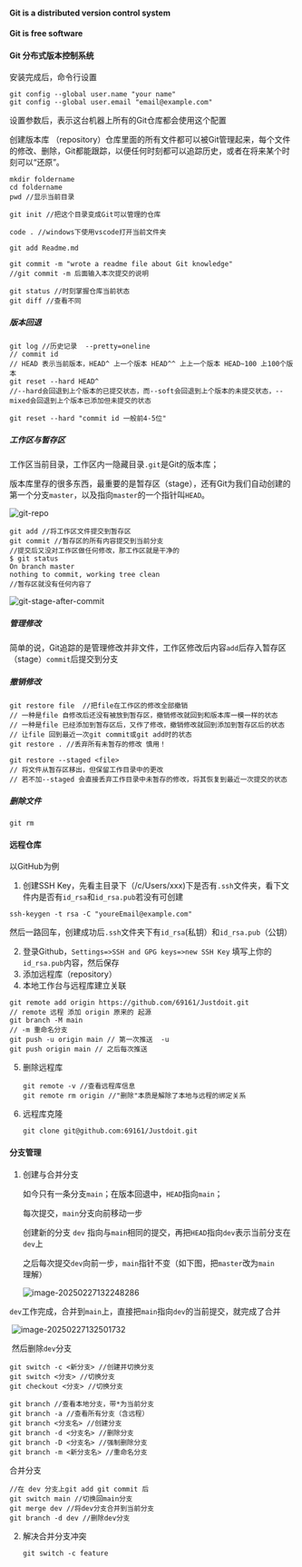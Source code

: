 #### Git is a distributed version control system

#### Git is free software

#### Git 分布式版本控制系统

安装完成后，命令行设置

```
git config --global user.name "your name"
git config --global user.email "email@example.com"
```

设置参数后，表示这台机器上所有的Git仓库都会使用这个配置

创建版本库 （repository）仓库里面的所有文件都可以被Git管理起来，每个文件的修改、删除，Git都能跟踪，以便任何时刻都可以追踪历史，或者在将来某个时刻可以“还原”。

```
mkdir foldername
cd foldername
pwd //显示当前目录

git init //把这个目录变成Git可以管理的仓库

code . //windows下使用vscode打开当前文件夹

git add Readme.md

git commit -m "wrote a readme file about Git knowledge"  
//git commit -m 后面输入本次提交的说明

git status //时刻掌握仓库当前状态
git diff //查看不同
```

##### 版本回退

```
git log //历史记录  --pretty=oneline 
// commit id 
// HEAD 表示当前版本，HEAD^ 上一个版本 HEAD^^ 上上一个版本 HEAD~100 上100个版本
git reset --hard HEAD^ 
//--hard会回退到上个版本的已提交状态，而--soft会回退到上个版本的未提交状态，--mixed会回退到上个版本已添加但未提交的状态

git reset --hard "commit id 一般前4-5位"
```

##### 工作区与暂存区

工作区当前目录，工作区内一隐藏目录`.git`是Git的版本库；

版本库里存的很多东西，最重要的是暂存区（stage），还有Git为我们自动创建的第一个分支`master`，以及指向`master`的一个指针叫`HEAD`。

![git-repo](https://liaoxuefeng.com/books/git/time-travel/working-stage/repo.png)

```
git add //将工作区文件提交到暂存区
git commit //暂存区的所有内容提交到当前分支
//提交后又没对工作区做任何修改，那工作区就是干净的
$ git status
On branch master
nothing to commit, working tree clean
//暂存区就没有任何内容了
```

![git-stage-after-commit](https://liaoxuefeng.com/books/git/time-travel/working-stage/commit.png)

##### 管理修改

简单的说，Git追踪的是管理修改并非文件，工作区修改后内容`add`后存入暂存区（stage）`commit`后提交到分支

##### 撤销修改

```
git restore file  //把file在工作区的修改全部撤销
// 一种是file 自修改后还没有被放到暂存区，撤销修改就回到和版本库一模一样的状态
// 一种是file 已经添加到暂存区后，又作了修改，撤销修改就回到添加到暂存区后的状态
// 让file 回到最近一次git commit或git add时的状态
git restore . //丢弃所有未暂存的修改 慎用！
```

```
git restore --staged <file> 
// 将文件从暂存区移出，但保留工作目录中的更改
// 若不加--staged 会直接丢弃工作目录中未暂存的修改，将其恢复到最近一次提交的状态
```

##### 删除文件

```
git rm
```

#### 远程仓库

以GitHub为例

1. 创建SSH Key，先看主目录下（/c/Users/xxx)下是否有`.ssh`文件夹，看下文件内是否有`id_rsa`和`id_rsa.pub`若没有可创建

```
ssh-keygen -t rsa -C "youreEmail@example.com"
```

​	然后一路回车，创建成功后`.ssh`文件夹下有`id_rsa`(私钥）和`id_rsa.pub`（公钥）

2. 登录Github，`Settings=>SSH and GPG keys=>new SSH Key` 填写上你的`id_rsa.pub`内容，然后保存
3. 添加远程库（repository）
4. 本地工作台与远程库建立关联	

```
git remote add origin https://github.com/69161/Justdoit.git
// remote 远程 添加 origin 原来的 起源
git branch -M main
// -m 重命名分支
git push -u origin main // 第一次推送  -u
git push origin main // 之后每次推送
```

5. 删除远程库

   ```
   git remote -v //查看远程库信息
   git remote rm origin //"删除"本质是解除了本地与远程的绑定关系
   ```

6. 远程库克隆

   ```
   git clone git@github.com:69161/Justdoit.git
   ```

#### 分支管理

1. 创建与合并分支

   如今只有一条分支`main`；在版本回退中，`HEAD`指向`main`；

   每次提交，`main`分支向前移动一步

   创建新的分支 `dev` 指向与`main`相同的提交，再把`HEAD`指向`dev`表示当前分支在`dev`上

   之后每次提交`dev`向前一步，`main`指针不变（如下图，把`master`改为`main`理解）

   ![image-20250227132248286](C:\Users\dabai\AppData\Roaming\Typora\typora-user-images\image-20250227132248286.png)

​	`dev`工作完成，合并到`main`上，直接把`main`指向`dev`的当前提交，就完成了合并

​	![image-20250227132501732](C:\Users\dabai\AppData\Roaming\Typora\typora-user-images\image-20250227132501732.png)

​	然后删除`dev`分支

```
git switch -c <新分支> //创建并切换分支
git switch <分支> //切换分支
git checkout <分支> //切换分支

git branch //查看本地分支，带*为当前分支
git branch -a //查看所有分支（含远程）
git branch <分支名> //创建分支
git branch -d <分支名> //删除分支
git branch -D <分支名> //强制删除分支
git branch -m <新分支名> //重命名分支
```

合并分支

```
//在 dev 分支上git add git commit 后
git switch main //切换回main分支
git merge dev //将dev分支合并到当前分支
git branch -d dev //删除dev分支
```

2. 解决合并分支冲突

   ```
   git switch -c feature
   ```

   
